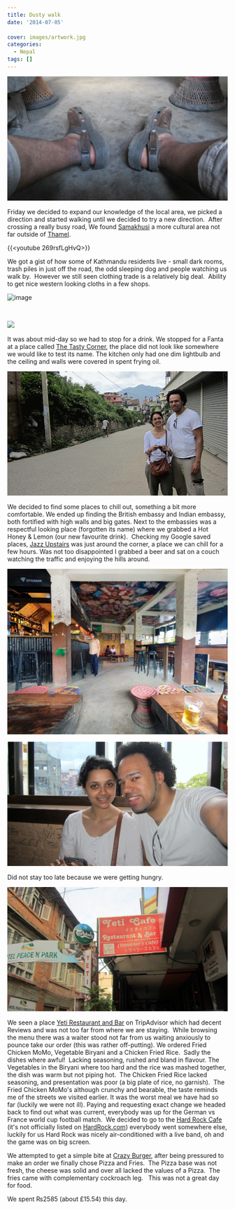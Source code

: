 ```yaml
---
title: Dusty walk
date: '2014-07-05'

cover: images/artwork.jpg
categories:
  - Nepal
tags: []
---
```


![](images/dusty-feet-1024x575.jpg)

Friday we decided to expand our knowledge of the local area, we picked a direction and started walking until we decided to try a new direction.  After crossing a really busy road, We found [Samakhusi](https://en.wikipedia.org/wiki/Samakhushi) a more cultural area not far outside of [Thamel](https://en.wikipedia.org/wiki/Thamel).

{{<youtube 269rsfLgHvQ>}}

We got a gist of how some of Kathmandu residents live - small dark rooms, trash piles in just off the road, the odd sleeping dog and people watching us walk by.  However we still seen clothing trade is a relatively big deal.  Ability to get nice western looking cloths in a few shops.

![image](images/wpid-wp-1404579245715.gif "wp-1404579245715")

 

![](images/yawning-dog.gif)

It was about mid-day so we had to stop for a drink. We stopped for a Fanta at a place called [The Tasty Corner](https://www.facebook.com/pages/The-Tasty-Corner/224081751086915 "The Tasty Corner on Facebook"), the place did not look like somewhere we would like to test its name. The kitchen only had one dim lightbulb and the ceiling and walls were covered in spent frying oil.

![](images/IMG_1763-MOTION.gif)

We decided to find some places to chill out, something a bit more comfortable. We ended up finding the British embassy and Indian embassy, both fortified with high walls and big gates. Next to the embassies was a respectful looking place (forgotten its name) where we grabbed a Hot Honey & Lemon (our new favourite drink).  Checking my Google saved places, [Jazz Upstairs](https://www.tripadvisor.co.uk/Restaurant_Review-g293890-d4609291-Reviews-Jazz_upstairs-Kathmandu_Kathmandu_Valley_Bagmati_Zone_Central_Region.html "Jazz Upstairs on TripAdvisor") was just around the corner, a place we can chill for a few hours. Was not too disappointed I grabbed a beer and sat on a couch watching the traffic and enjoying the hills around.

![](images/Jazz-Upstairs-1024x767.jpg)

![](images/IMG_1785-1024x575.jpg)

Did not stay too late because we were getting hungry.

![](images/Yeti-Cafe-1024x575.jpg)

We seen a place [Yeti Restaurant and Bar](https://www.tripadvisor.co.uk/Restaurant_Review-g293890-d2149656-Reviews-Yeti_Cafe_Restaurant_and_Bar-Kathmandu_Kathmandu_Valley_Bagmati_Zone_Central_Regi.html "Yeti Restaurant and Bar on TripAdvisor") on TripAdvisor which had decent Reviews and was not too far from where we are staying.  While browsing the menu there was a waiter stood not far from us waiting anxiously to pounce take our order (this was rather off-putting). We ordered Fried Chicken MoMo, Vegetable Biryani and a Chicken Fried Rice.  Sadly the dishes where awful!  Lacking seasoning, rushed and bland in flavour. The Vegetables in the Biryani where too hard and the rice was mashed together, the dish was warm but not piping hot.  The Chicken Fried Rice lacked seasoning, and presentation was poor (a big plate of rice, no garnish).  The Fried Chicken MoMo's although crunchy and bearable, the taste reminds me of the streets we visited earlier. It was the worst meal we have had so far (luckily we were not ill). Paying and requesting exact change we headed back to find out what was current, everybody was up for the German vs France world cup football match.  We decided to go to the [Hard Rock Cafe](https://plus.google.com/108439595283957867261/about?gl=uk&hl=en) (it's not officially listed on [HardRock.com](https://www.hardrock.com/locations.aspx?q=nepal "Search Nepal on HardRock.com")) everybody went somewhere else, luckily for us Hard Rock was nicely air-conditioned with a live band, oh and the game was on big screen.

We attempted to get a simple bite at [Crazy Burger](https://www.tripadvisor.co.uk/Restaurant_Review-g293890-d3536488-Reviews-Crazy_Burger-Kathmandu_Kathmandu_Valley_Bagmati_Zone_Central_Region.html "Crazy Burger on TripAdvisor"), after being pressured to make an order we finally chose Pizza and Fries.  The Pizza base was not fresh, the cheese was solid and over all lacked the values of a Pizza.  The fries came with complementary cockroach leg.   This was not a great day for food.

We spent ₨2585 (about £15.54) this day.
